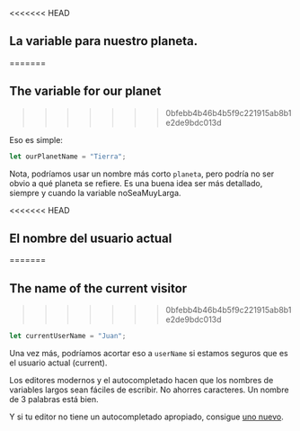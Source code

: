 <<<<<<< HEAD
## La variable para nuestro planeta.
=======
## The variable for our planet
>>>>>>> 0bfebb4b46b4b5f9c221915ab8b1e2de9bdc013d

Eso es simple:

```js
let ourPlanetName = "Tierra";
```

Nota, podríamos usar un nombre más corto `planeta`, pero podría no ser obvio a qué planeta se refiere. Es una buena idea ser más detallado, siempre y cuando la variable noSeaMuyLarga.

<<<<<<< HEAD
## El nombre del usuario actual
=======
## The name of the current visitor
>>>>>>> 0bfebb4b46b4b5f9c221915ab8b1e2de9bdc013d

```js
let currentUserName = "Juan";
```

Una vez más, podríamos acortar eso a `userName` si estamos seguros que es el usuario actual (current).

Los editores modernos y el autocompletado hacen que los nombres de variables largos sean fáciles de escribir. No ahorres caracteres. Un nombre de 3 palabras está bien.

Y si tu editor no tiene un autocompletado apropiado, consigue [uno nuevo](/code-editors).
